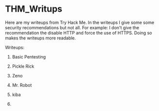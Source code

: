 # THM_Writups
Here are my writeups from Try Hack Me. In the writeups I give some some security recommendations but not all. For example: I don't give the recommendation the disable HTTP and force the use of HTTPS. Doing so makes the writeups more readable.

Writeups:
1. Basic Pentesting
2. Pickle Rick
3. Zeno
4. Mr. Robot
5. kiba

6. 
